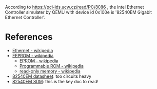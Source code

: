 According to https://pci-ids.ucw.cz/read/PC/8086 , the Intel Ethernet Controller simulater by QEMU with device id 0x100e is '82540EM Gigabit Ethernet Controller'.

# References
- [Ethernet - wikipedia](https://en.wikipedia.org/wiki/Ethernet)
- [EEPROM - wikipedia](https://en.wikipedia.org/wiki/EEPROM)
  - [EPROM - wikipedia](https://en.wikipedia.org/wiki/EPROM)
  - [Programmable ROM - wikipedia](https://en.wikipedia.org/wiki/Programmable_ROM)
  - [read-only memory - wikipedia](https://en.wikipedia.org/wiki/Read-only_memory)
- [82540EM datasheet](https://datasheet.ciiva.com/15150/getdatasheetpartid-184286-15150914.pdf): too circuits heavy
- [82540EM SDM](https://www.intel.com/content/dam/doc/manual/pci-pci-x-family-gbe-controllers-software-dev-manual.pdf): this is the key doc to read!
